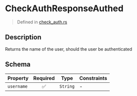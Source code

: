 # CheckAuthResponseAuthed
> Defined in [check_auth.rs](../../../../../interface/src/interface/routes/auth/check_auth.rs)

## Description
Returns the name of the user, should the user be authenticated

## Schema

| Property | Required | Type | Constraints |
| --- | :---: | --- | --- |
| `username` | ✅ | `String` |  -  |


